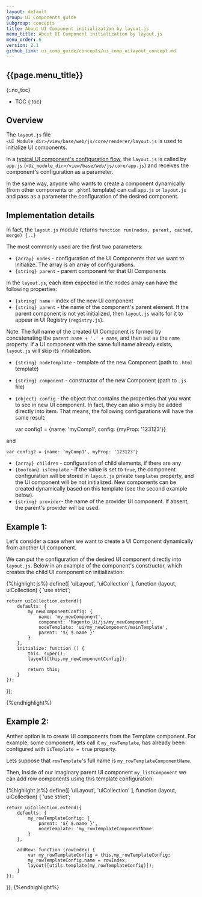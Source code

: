 ```yaml
---
layout: default
group: UI_Components_guide
subgroup: concepts
title: About UI Component initialization by layout.js
menu_title: About UI Component initialization by layout.js
menu_order: 6
version: 2.1
github_link: ui_comp_guide/concepts/ui_comp_uilayout_concept.md
---
```


## {{page.menu_title}}  
{:.no_toc}

* TOC
{:toc}

## Overview
The `layout.js` file `<UI_Module_dir>/view/base/web/js/core/renderer/layout.js` is used to initialize UI сomponents.

In a [typical UI сomponent's configuration flow]({{page.baseurl}}ui_comp_guide/concepts/ui_comp_config_flow_concept.html), the `layout.js` is called by `app.js` (`<Ui_module_dir>/view/base/web/js/core/app.js`) and receives the component's configuration as a parameter.

In the same way, anyone who wants to create a component dynamically (from other components or `.phtml` template) can call `app.js` or `layout.js` and pass as a parameter the configuration of the desired component.

## Implementation details

In fact, the `layout.js` module returns `function run(nodes, parent, cached, merge) {..}`

The most commonly used are the first two parameters:

* `{array} nodes` - configuration of the UI Components that we want to initialize. The array is an array of configurations.
* `{string} parent` - parent component for that UI Components


In the `layout.js`, each item expected in the nodes array can have the following properties:

* `{string} name` - index of the new UI component
* `{string} parent` - the name of the component's parent element. If the parent component is not yet initialized, then `layout.js` waits for it to appear in UI Registry (`registry.js`). 

Note: The full name of the created UI Component is formed by concatenating the `parent.name + '.' + name`, and then set as the `name` property. If a UI component with the same full name already exists, `layout.js` will skip its initialization.

* `{string} nodeTemplate` - template of the new Component (path to `.html` template)
* `{string} component` - constructor of the new Component (path to `.js` file)
* `{object} config` - the object that contains the properties that you want to see in new UI component. In fact, they can also simply be added directly into item. That means, the following configurations will have the same result:

    var config1 = {name: 'myComp1', config: {myProp: '123123'}}

and

    var config2 = {name: 'myComp1', myProp: '123123'}

* `{array} children` - configuration of child elements, if there are any
* `{boolean} isTemplate` - if the value is set to `true`, the component configuration will be stored in `layout.js` private `templates` property, and the UI component will be not initialized. New components can be created dynamically based on this template (see the second example below).
* `{string} provider`- the name of the provider UI component. If absent, the parent's provider will be used. 

## Example 1:

Let's consider a case when we want to create a UI Component dynamically from another UI component.
    
We can put the configuration of the desired UI component directly into `layout.js`. Below in an example of the component's constructor,  which creates the child UI component on initialization:

{%highlight js%}
define([
    'uiLayout',
    'uiCollection'
], function (layout, uiCollection) {
    'use strict';

    return uiCollection.extend({
        defaults: {
            my_newComponentConfig: {
                name: 'my_newComponent',
                component: 'Magento_Ui/js/my_newComponent',
                nodeTemplate: 'ui/my_newComponent/mainTemplate',
                parent: '${ $.name }'
            }
        },
        initialize: function () {
            this._super();
            layout([this.my_newComponentConfig]);

            return this;
        }
    });
});

{%endhighlight%}

## Example 2:
Anther option is to create  UI components from the Template component. For example, some component, lets call it `my_rowTemplate`, has already been configured with `isTemplate = true` property.

Lets suppose that `rowTemplate`'s full name is `my_rowTemplateComponentName`.

Then, inside of our imaginary parent UI component `my_listComponent` we can add row components using this template configuration:

{%highlight js%}
define([
    'uiLayout',
    'uiCollection'
], function (layout, uiCollection) {
    'use strict';

    return uiCollection.extend({
        defaults: {
            my_rowTemplateConfig: {
                parent: '${ $.name }',
                nodeTemplate: 'my_rowTemplateComponentName'
            }
        },

        addRow: function (rowIndex) {
            var my_rowTemplateConfig = this.my_rowTemplateConfig;
            my_rowTemplateConfig.name = rowIndex;
            layout([utils.template(my_rowTemplateConfig)]);
        }
    });
});
{%endhighlight%}